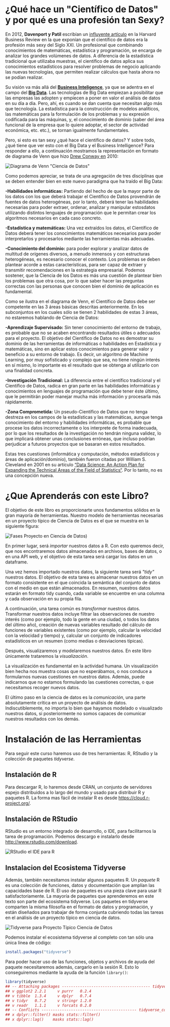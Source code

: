 



# ¿Qué hace un "Científico de Datos" y por qué es una profesión tan Sexy?

En 2012, __Davenport y Patil__ escribían un [influyente artículo](https://hbr.org/2012/10/data-scientist-the-sexiest-job-of-the-21st-century) en la Harvard Business Review en la que exponían que el científico de datos era la profesión más sexy del Siglo XXI. Un profesional que combinando conocimientos de matemáticas, estadística y programación, se encarga de analizar los grandes volúmenes de datos. A diferencia de la estadística tradicional que utilizaba muestras, el científico de datos aplica sus conocimientos estadísticos para resolver problemas de negocio aplicando las nuevas tecnologías, que permiten realizar cálculos que hasta ahora no se podían realizar.

Su visión va más allá del [__Business Inteligence__](https://es.wikipedia.org/wiki/Inteligencia_empresarial), ya que se adentra en el campo del [__Big Data__](https://es.wikipedia.org/wiki/Big_data). Las tecnologías de Big Data empiezan a posibilitar que las empresas las adopten y empiecen a poner en valor el análisis de datos en su día a día. Pero, ahí, es cuando se dan cuenta que necesitan algo más que tecnología. La estadística para la construcción de modelos analíticos, las matemáticas para la formulación de los problemas y su expresión codificada para las máquinas, y, el conocimiento de dominio (saber del área funcional de la empresa que lo quiere adoptar, el sector de actividad económica, etc. etc.), se tornan igualmente fundamentales.


Pero, si esto es tan sexy ¿qué hace el científico de datos? Y sobre todo, ¿qué tiene que ver esto con el Big Data y el Business Intelligence? Para responder a ello, a continuación mostramos la representación en formato de diagrama de Venn que hizo [Drew Conway en](http://drewconway.com/) 2010:

![Diagrama de Venn "Ciencia de Datos"](https://i.imgur.com/CUDp1ey.png)

Como podemos apreciar, se trata de una agregación de tres disciplinas que se deben entender bien en este nuevo paradigma que ha traído el Big Data:

__-Habilidades informáticas:__ Partiendo del hecho de que la mayor parte de los datos con los que deberá trabajar el Científico de Datos  provendrán de fuentes de datos heterogéneas, por lo tanto, deberá tener las habilidades necesarias para poder extraer, ordenar, analizar y manipular estosdatos utilizando distintos lenguajes de programación que le permitan crear los algoritmos necesarios en cada caso concreto.

__-Estadística y matemáticas:__ Una vez extraídos los datos, el Científico de Datos deberá tener los conocimientos matemáticos necesarios para poder interpretarlos y procesarlos mediante las herramientas más adecuadas.

__-Conocimiento del dominio:__ para poder explorar y analizar datos de multitud de orígenes diversos, a menudo inmensos y con estructuras heterogéneas, es necesario conocer el contexto. Los problemas se deben plantear acorde a estas características, para ser capaz de extraer y transmitir recomendaciones en la estrategia empresarial.  Podemos sostener, que la Ciencia de los Datos es más una cuestión de plantear bien los problemas que otra cosa, por lo que saber hacer las preguntas correctas con las personas que conocen bien el dominio de aplicación es fundamental.

Como se ilustra en el diagrama de Venn, el Científico de Datos debe ser competente en las 3 áreas básicas descritas anteriormente. En los subconjuntos en los cuales sólo se tienen 2 habilidades de estas 3 áreas, no estaremos hablando de Ciencia de Datos:

__-Aprendizaje Supervisado:__ Sin tener conocimiento del entorno de trabajo, es probable que no se acaben encontrando resultados útiles o adecuados para el proyecto. El objetivo del Científico de Datos no es demostrar su dominio de las herramientas de informáticas o habilidades en Estadística y matemáticas, sino en aplicar estos conocimientos para generar valor y beneficio a su entorno de trabajo. Es decir, un algoritmo de Machine Learning, por muy sofisticado y complejo que sea, no tiene ningún interés en sí mismo, lo importante es el resultado que se obtenga al utilizarlo con una finalidad concreta.

__-Investigación Tradicional:__ La diferencia entre el científico tradicional y el Científico de Datos, radica en gran parte en las habilidades informáticas y conocimientos en lenguajes de programación que debe tener éste último, que le permitirán poder manejar mucha más información y procesarla más rápidamente.

__-Zona Comprometida:__ Un pseudo-Científico de Datos que no tenga destreza en los campos de la estadísticas y las matemáticas, aunque tenga conocimiento del entorno y habilidades informáticas, es probable que procese los datos incorrectamente o los interprete de forma inadecuada, por lo que los resultados de la investigación no tendrán ninguna validez, lo que implicará obtener unas conclusiones erróneas, que incluso podrían perjudicar a futuros proyectos que se basaran en estos resultados.


Estas tres cuestiones (informática y computación, métodos estadísticos y áreas de aplicación/dominio), también fueron citadas por William S. Cleveland en 2001 en su artículo [“Data Science: An Action Plan for Expanding the Technical Areas of the Field of Statistics“](http://onlinelibrary.wiley.com/doi/10.1111/j.1751-5823.2001.tb00477.x/abstract). Por lo tanto, no es una concepción nueva.

# ¿Que Aprenderás con este Libro?

El objetivo de este libro es proporcionarte unos fundamentos sólidos en la gran mayoría de herramientas. Nuestro modelo de herramientas necesarias en un proyecto típico de Ciencia de Datos es el que se muestra en la siguiente figura:

![Fases Proyecto en Ciencia de Datos](https://i.imgur.com/DO2BKK7.png))

En primer lugar, será _importar_ nuestros datos a R. Con esto queremos decir, que nos encontraremos datos almacenados en archivos, bases de datos, o en una API web, y el objetivo de esta tarea será cargar los datos en un dataframe.

Una vez hemos importado nuestros datos, la siguiente tarea será _"tidy"_ nuestros datos. El objetivo de esta tarea es almacenar nuestros datos en un formato consistente en el que coincida la semántica del conjunto de datos con el medio en que están almacenados. En resumen, nuestros datos estarán en formato tidy cuando, cada variable se encuentre en una columna y cada observación en su propia fila.

A continuación, una tarea común es _transformar_ nuestros datos. Transformar nuestros datos incluye filtrar las observaciones de nuestro interés (como por ejemplo, todo la gente en una ciudad, o todos los datos del último año), creación de nuevas variables resultado del cálculo de funciones de variables existentes (como por ejemplo, calcular la velocidad con la velocidad y tiempo) y, calcular un conjunto de indicadores estadísticos en un resumen (como medias o desviaciones típicas).

Después, visualizaremos y modelaremos nuestros datos. En este libro únicamente trataremos la _visualización_.

La visualización es fundamental en la actividad humana. Un visualización bien hecha nos muestra cosas que no esperábamos, o nos conduce a formularnos nuevas cuestiones en nuestros datos. Además, puede indicarnos que no estamos formulando las cuestiones correctas, o que necesitamos recoger  nuevos datos.

El último paso en la ciencia de datos es la _comunicación_, una parte absolutamente crítica en un proyecto de análisis de datos. Indiscutiblemente, no importa lo bien que hayamos modelado o visualizado nuestros datos, si posteriormente no somos capaces de comunicar nuestros resultados con los demás.



# Instalación de las Herramientas

Para seguir este curso haremos uso de tres herramientas: R, RStudio y la colección de paquetes _tidyverse_.

## Instalación de R

Para descargar R, lo haremos desde CRAN, un conjunto de servidores espejo distribuidos a lo largo del mundo y usado para distribuir R y paquetes R. La forma mas fácil de instalar R es desde https://cloud.r-project.org/.

## Instalación de RStudio

RStudio es un entorno integrado de desarrollo, o IDE, para facilitarnos la tarea de programación. Podemos descargo e instalarlo desde http://www.rstudio.com/download.

![RStudio el IDE para R](https://i.imgur.com/R4GE1R2.png)

## Instalacion del Ecosistema Tidyverse

Además, también necesitamos instalar algunos paquetes R. Un _paquete_ R es una colección de funciones, datos y documentación que amplían las capacidades base de R. El uso de paquetes es una pieza clave para usar R satisfactoriamente. La mayoría de paquetes que aprenderemos en este texto son parte del ecosistema tidyverse. Los paquetes en tidyverse comparten la misma filosofía en el formato de datos y programación, y están diseñados para trabajar de forma conjunta cubriendo todas las tareas en el análisis de un proyecto típico en ciencia de datos.

![Tidyverse para Proyecto Típico Ciencia de Datos](https://i.imgur.com/g07Xz3Z.png)

Podemos instalar el ecosistema tidyverse al completo con tan sólo una única línea de código:


```r
install.packages("tidyverse")
```


Para poder hacer uso de las funciones, objetos y archivos de ayuda del paquete necesitaremos además, cargarlo en la sesión R. Esto lo conseguiremos mediante la ayuda de la función `library()`:


```r
library(tidyverse)
## -- Attaching packages --------------------------------------- tidyverse 1.2.1 --
## v ggplot2 2.2.1     v purrr   0.2.4
## v tibble  1.3.4     v dplyr   0.7.4
## v tidyr   0.7.2     v stringr 1.2.0
## v readr   1.1.1     v forcats 0.2.0
## -- Conflicts ------------------------------------------ tidyverse_conflicts() --
## x dplyr::filter() masks stats::filter()
## x dplyr::lag()    masks stats::lag()
```

